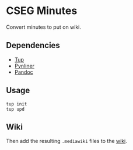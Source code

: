 CSEG Minutes
============

Convert minutes to put on wiki.

Dependencies
------------

- [Tup](https://github.com/gittup/tup)
- [Pynliner](https://github.com/rennat/pynliner)
- [Pandoc](https://github.com/jgm/pandoc)


Usage
-----

    tup init
    tup upd

Wiki
----

Then add the resulting `.mediawiki` files to the [wiki](https://wiki.eecs.umich.edu/cseg/index.php/Officers:CSEG_Board_Minutes).
